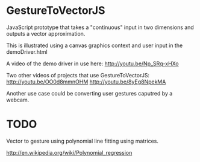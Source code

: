 GestureToVectorJS
=================

JavaScript prototype that takes a "continuous" input in two dimensions and outputs a vector approximation.

This is illustrated using a canvas graphics context and user input in the demoDriver.html

A video of the demo driver in use here: http://youtu.be/Np_SRq-xHXo

Two other videos of projects that use GestureToVectorJS:
http://youtu.be/OO0d8mmnOHM
http://youtu.be/8yEg8NpekMA

Another use case could be converting user gestures caputred by a webcam.

TODO
=================

Vector to gesture using polynomial line fitting using matrices.

http://en.wikipedia.org/wiki/Polynomial_regression
